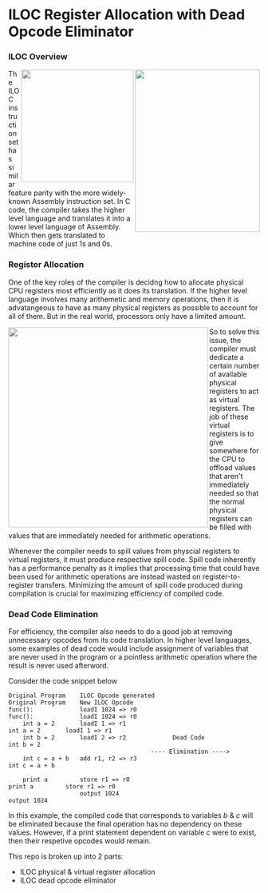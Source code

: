 # ILOC Register Allocation with Dead Opcode Eliminator

### ILOC Overview

<p>
    <img src="https://user-images.githubusercontent.com/50348516/168185749-ecebaeff-91d7-49e1-bee0-6a346d77fa7e.png" align="right" height="325" width="250"/> <img src="https://user-images.githubusercontent.com/50348516/168185683-10860c41-ec1d-4dad-bf65-5ac4db4c4907.png" align="right" height="225" width="225"/>  </p>
    
The ILOC instruction set has similar feature parity with the more widely-known Assembly instruction set.
In C code, the compiler takes the higher level language and translates it into a lower level language of Assembly. Which then gets translated to machine code of just 1s and 0s.

### Register Allocation

One of the key roles of the compiler is decidng how to allocate physical CPU registers most efficiently as it does its translation. If the higher level language involves many arithemetic and memory operations, then it is advatangeous to have as many physical registers as possible to account for all of them. But in the real world, processors only have a limited amount.

<img src="https://user-images.githubusercontent.com/50348516/168216766-ffffbaf8-989e-4edc-82d5-fbc3166da61c.png" align="left" width="400"/> 

So to solve this issue, the compiler must dedicate a certain number of available physical registers to act as virtual registers. The job of these virtual registers is to give somewhere for the CPU to offload values that aren't immediately needed so that the normal physical registers can be filled with values that are immediately needed for arithmetic operations.

Whenever the compiler needs to spill values from physcial registers to virtual registers, it must produce respective spill code. Spill code inherently has a performance penalty as it implies that processing time that could have been used for arithmetic operations are instead wasted on register-to-register transfers. Minimizing the amount of spill code produced during compilation is crucial for maximizing efficiency of compiled code.

### Dead Code Elimination

For efficiency, the compiler also needs to do a good job at removing unnecessary opcodes from its code translation. In higher level languages, some examples of dead code would include assignment of variables that are never used in the program or a pointless arithmetic operation where the result is never used afterword.

Consider the code snippet below

```
Original Program    ILOC Opcode generated                       Original Program    New ILOC Opcode
func():             loadI 1024 => r0                            func():             loadI 1024 => r0
    int a = 2       loadI 1 => r1                                   int a = 2       loadI 1 => r1           
    int b = 2       loadI 2 => r2             Dead Code             int b = 2                     
                                        ---- Elimination ---->   
    int c = a + b   add r1, r2 => r3                                int c = a + b                
    
    print a         store r1 => r0                                  print a         store r1 => r0 
                    output 1024                                                     output 1024
```

In this example, the compiled code that corresponds to variables *b* & *c* will be eliminated because the final operation has no dependency on these values. However, if a print statement dependent on variable *c* were to exist, then their respetive opcodes would remain.


This repo is broken up into 2 parts:
- ILOC physical & virtual register allocation
- ILOC dead opcode eliminator
